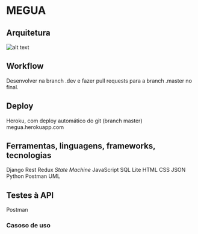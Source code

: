 # MEGUA

## Arquitetura

![alt text](https://i.gyazo.com/7d98e9f4e92eaffe584ed901c1c3cc3f.png)

## Workflow
Desenvolver na branch .dev e fazer pull requests para a branch .master no final.

## Deploy
Heroku, com deploy automático do git (branch master)
megua.herokuapp.com

## Ferramentas, linguagens, frameworks, tecnologias
Django
Rest
Redux
*State Machine*
JavaScript
SQL Lite
HTML
CSS
JSON
Python
Postman
UML

## Testes à API
Postman

### Casoso de uso
